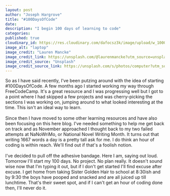 ```yaml
---
layout: post
author: "Joseph Hargrove"
title: "#100DaysOfCode"
date:
description: "I begin 100 days of learning to code"
categories: 
published: true
cloudinary_id: https://res.cloudinary.com/dafocsz3k/image/upload/w_1000,ar_1:1,c_fill,g_auto,e_art:hokusai/v1670472766/laptop_o427o7.jpg
image_alt: "laptop"
image_credit: "Lauren Mancke"
image_credit_link: https://unsplash.com/@laurenmancke?utm_source=unsplash&utm_medium=referral&utm_content=creditCopyText
image_credit_source: "Unsplash"
image_credit_source_link: https://unsplash.com/s/photos/computer?utm_source=unsplash&utm_medium=referral&utm_content=creditCopyText
---
```

So as I have said recently, I've been putzing around with the idea of starting #100DaysOfCode. A few months ago I started working my way through FreeCodeCamp. It's a great resource and I was progressing well but I got to a point where I had skipped a few projects and was cherry-picking the sections I was working on, jumping around to what looked interesting at the time. This isn't an ideal way to learn.   
<br>
Since then I have moved to some other learning resources and have also been focusing on this here blog. I've needed something to help me get back on track and as November approached I thought back to my two failed attempts at NaNoWriMo, or National Novel Writing Month. It turns out that writing 1667 words a day is a pretty tall ask for me. I do think an hour of coding is within reach. We'll find out if that's a foolish notion.   
<br>
I've decided to pull off the adhesive bandage. Here I am, saying out loud. Tomorrow I'll start my 100 days. No project. No plan really. It doesn't sound wise now that I'm typing it out, but if I don't get started I'll find excuse after excuse. I get home from taking Sister Golden Hair to school at 8:30ish and by 9:30 the boys have pooped and snacked and are all juiced up till lunchtime. That's their sweet spot, and if I can't get an hour of coding done then, I'll never do it.